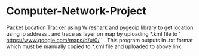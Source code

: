 # Computer-Network-Project
Packet Location Tracker using Wireshark and pygeoip library to get location using ip address .
and trace as layer on map by uploading *.kml file to ' https://www.google.com/maps/d/u/0/ ' .
This program outputs in .txt format which must be manually copied to *.kml file and uploaded to above link.
